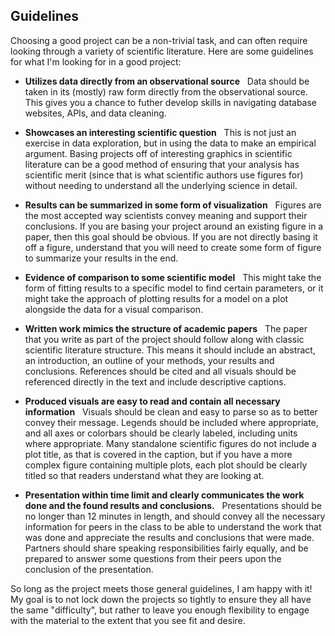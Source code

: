 ## Guidelines
Choosing a good project can be a non-trivial task, and can often require looking through a variety of scientific literature. Here are some guidelines for what I'm looking for in a good project:

- **Utilizes data directly from an observational source**
  Data should be taken in its (mostly) raw form directly from the observational source. This gives you a chance to futher develop skills in navigating database websites, APIs, and data cleaning.

- **Showcases an interesting scientific question**
  This is not just an exercise in data exploration, but in using the data to make an empirical argument. Basing projects off of interesting graphics in scientific literature can be a good method of ensuring that your analysis has scientific merit (since that is what scientific authors use figures for) without needing to understand all the underlying science in detail.

- **Results can be summarized in some form of visualization**
  Figures are the most accepted way scientists convey meaning and support their conclusions. If you are basing your project around an existing figure in a paper, then this goal should be obvious. If you are not directly basing it off a figure, understand that you will need to create some form of figure to summarize your results in the end.

- **Evidence of comparison to some scientific model**
  This might take the form of fitting results to a specific model to find certain parameters, or it might take the approach of plotting results for a model on a plot alongside the data for a visual comparison.

- **Written work mimics the structure of academic papers**
  The paper that you write as part of the project should follow along with classic scientific literature structure. This means it should include an abstract, an introduction, an outline of your methods, your results and conclusions. References should be cited and all visuals should be referenced directly in the text and include descriptive captions.

- **Produced visuals are easy to read and contain all necessary information**
  Visuals should be clean and easy to parse so as to better convey their message. Legends should be included where appropriate, and all axes or colorbars should be clearly labeled, including units where appropriate. Many standalone scientific figures do not include a plot title, as that is covered in the caption, but if you have a more complex figure containing multiple plots, each plot should be clearly titled so that readers understand what they are looking at.

- **Presentation within time limit and clearly communicates the work done and the found results and conclusions.**
  Presentations should be no longer than 12 minutes in length, and should convey all the necessary information for peers in the class to be able to understand the work that was done and appreciate the results and conclusions that were made. Partners should share speaking responsibilities fairly equally, and be prepared to answer some questions from their peers upon the conclusion of the presentation.

So long as the project meets those general guidelines, I am happy with it! My goal is to not lock down the projects so tightly to ensure they all have the same "difficulty", but rather to leave you enough flexibility to engage with the material to the extent that you see fit and desire.
